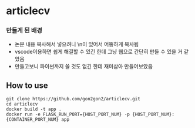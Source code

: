 # articlecv
### 만들게 된 배경
- 논문 내용 복사해서 넣으려니 \n이 있어서 어뚱하게 복사됨
- vscode이용하면 쉽게 해결할 수 있긴 한데 그냥 웹으로 간단히 만들 수 있을 거 같았음
- 만들고보니 파이썬까지 쓸 것도 없긴 한데 재미삼아 만들어보았음

## How to use
```
git clone https://github.com/gon2gon2/articlecv.git
cd articlecv
docker build -t app .
docker run -e FLASK_RUN_PORT={HOST_PORT_NUM} -p {HOST_PORT_NUM}:{CONTAINER_PORT_NUM} app
```
